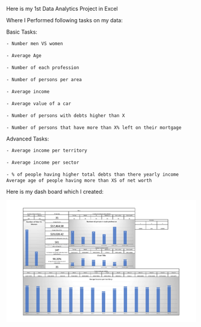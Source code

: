 Here is my 1st Data Analytics Project in Excel 

Where I Performed following tasks on my data:

  Basic Tasks: 

    - Number men VS women

    - Average Age

    - Number of each profession

    - Number of persons per area

    - Average income

    - Average value of a car

    - Number of persons with debts higher than X

    - Number of persons that have more than X% left on their mortgage

  Advanced Tasks:

    - Average income per territory

    - Average income per sector

    - % of people having higher total debts than there yearly income Average age of people having more than XS of net worth


Here is my dash board which I created:

<img src="Analysis project 1-1.jpg"/><br><br>
